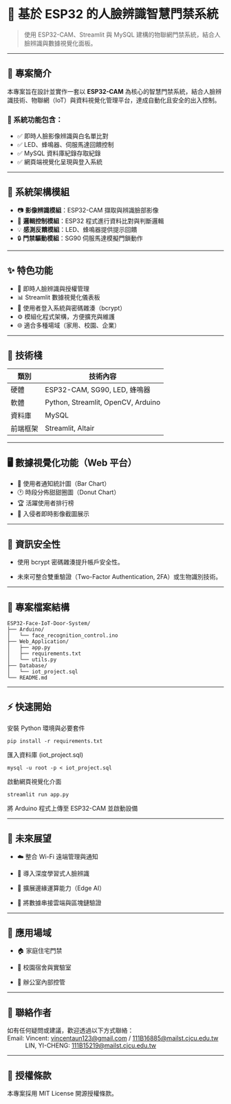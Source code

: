 # 🧠 基於 ESP32 的人臉辨識智慧門禁系統

> 使用 ESP32-CAM、Streamlit 與 MySQL 建構的物聯網門禁系統，結合人臉辨識與數據視覺化面板。

---

## 📘 專案簡介

本專案旨在設計並實作一套以 **ESP32-CAM** 為核心的智慧門禁系統，結合人臉辨識技術、物聯網（IoT）與資料視覺化管理平台，達成自動化且安全的出入控制。

### 🎯 系統功能包含：
- ✅ 即時人臉影像辨識與白名單比對  
- ✅ LED、蜂鳴器、伺服馬達回饋控制  
- ✅ MySQL 資料庫紀錄存取紀錄  
- ✅ 網頁端視覺化呈現與登入系統  

---

## 🧱 系統架構模組

- 📷 **影像辨識模組**：ESP32-CAM 擷取與辨識臉部影像  
- 🧠 **邏輯控制模組**：ESP32 程式進行資料比對與判斷邏輯  
- 💡 **感測反饋模組**：LED、蜂鳴器提供提示回饋  
- 🔒 **門禁驅動模組**：SG90 伺服馬達模擬門鎖動作  

---

## ✨ 特色功能

- 📡 即時人臉辨識與授權管理  
- 📊 Streamlit 數據視覺化儀表板  
- 🔐 使用者登入系統與密碼雜湊（bcrypt）  
- ⚙️ 模組化程式架構，方便擴充與維護  
- 🌐 適合多種場域（家用、校園、企業）  

---

## 🧰 技術棧

| 類別     | 技術內容                           |
|----------|------------------------------------|
| 硬體     | ESP32-CAM, SG90, LED, 蜂鳴器       |
| 軟體     | Python, Streamlit, OpenCV, Arduino |
| 資料庫   | MySQL                              |
| 前端框架 | Streamlit, Altair                  |

---

## 🖥️ 數據視覺化功能（Web 平台）

- 👤 使用者通知統計圖（Bar Chart）  
- 🕐 時段分佈甜甜圈圖（Donut Chart）  
- 🏆 活躍使用者排行榜  
- 📸 入侵者即時影像截圖展示  

---

## **🔐 資訊安全性**

- 使用 bcrypt 密碼雜湊提升帳戶安全性。

- 未來可整合雙重驗證（Two-Factor Authentication, 2FA）或生物識別技術。

---

## **📂 專案檔案結構**
```
ESP32-Face-IoT-Door-System/
├── Arduino/
│   └── face_recognition_control.ino
├── Web_Application/
│   ├── app.py
│   ├── requirements.txt
│   └── utils.py
├── Database/
│   └── iot_project.sql
└── README.md
```

---

## **⚡ 快速開始**

安裝 Python 環境與必要套件
```
pip install -r requirements.txt
```

匯入資料庫 (iot_project.sql)
```
mysql -u root -p < iot_project.sql
```

啟動網頁視覺化介面
```
streamlit run app.py
```

將 Arduino 程式上傳至 ESP32-CAM 並啟動設備

---

## **🎯 未來展望**

- ☁️ 整合 Wi-Fi 遠端管理與通知

- 🤖 導入深度學習式人臉辨識

- 🧠 擴展邊緣運算能力（Edge AI）

- 🔗 將數據串接雲端與區塊鏈驗證

---

## **🏫 應用場域**

- 🏠 家庭住宅門禁

- 🏫 校園宿舍與實驗室

- 🏢 辦公室內部控管

---

## **📝 聯絡作者**

如有任何疑問或建議，歡迎透過以下方式聯絡：<br/>
Email: Vincent: vincentaun123@gmail.com / 111B16885@mailst.cjcu.edu.tw <br/>
&emsp;&emsp;&emsp;LIN, YI-CHENG: 111B15219@mailst.cjcu.edu.tw

---

## **📄 授權條款**

本專案採用 MIT License 開源授權條款。
